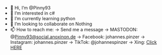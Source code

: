 - 👋 Hi, I’m @Pinny93
- 👀 I’m interested in c#
- 🌱 I’m currently learning python
- 💞️ I’m looking to collaborate on Nothing
- 📫 How to reach me: 
   -> Send me a message
   -> MASTODON: @Pinny93@social.anoxinon.de
   -> Facebook: johannes.pinzer
   -> Instagram: johannes.pinzer
   -> TikTok: @johannespinzer
   -> Xing: [Click HERE](https://www.xing.com/profile/Johannes_Pinzer3/cv)
   
<!---
Pinny93/Pinny93 is a ✨ special ✨ repository because its `README.md` (this file) appears on your GitHub profile.
You can click the Preview link to take a look at your changes.
--->
